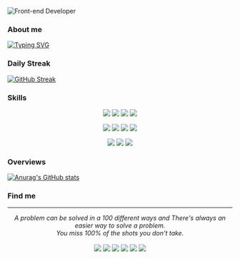 
![Front-end Developer](https://i.postimg.cc/dV2dkVrP/banner.jpg)
### About me 
[![Typing SVG](https://readme-typing-svg.demolab.com?font=Fira+Code&weight=500&size=25&duration=4000&pause=900&random=false&width=435&lines=Hey!!+I+am+Abumahid+Islam+;I+am+a+Front-End+Web+Developer.+;My+deep+knowledge+in-;HTML%2C+CSS%2C+Javascript%2C+React%2C;Aslo+known+as+Next.js%2C+Node+Js%2C+;Express+js%2C+MongoDB%2C+FireBase)](https://git.io/typing-svg)


### Daily Streak
[![GitHub Streak](https://streak-stats.demolab.com?user=md-maruf-billa&theme=merko)](https://git.io/streak-stats)



### Skills
<p align="center">
<img src="https://github.com/mir-hussain/mir-hussain/blob/main/images/icons/HTML.png"/>
<img src="https://github.com/mir-hussain/mir-hussain/blob/main/images/icons/css.png"/>
<img src="https://github.com/mir-hussain/mir-hussain/blob/main/images/icons/JavaScript.png"/>
<img src="https://github.com/mir-hussain/mir-hussain/blob/main/images/icons/python.png"/>
</p>
<p align="center">
<img src="https://github.com/mir-hussain/mir-hussain/blob/main/images/icons/react.png"/>

<img src="https://github.com/mir-hussain/mir-hussain/blob/main/images/icons/tailwind.png"/>
<img src="https://github.com/mir-hussain/mir-hussain/blob/main/images/icons/Bootsrap.png"/>
<img src="https://github.com/mir-hussain/mir-hussain/blob/main/images/icons/firebase.png"/>
</p>
<p align="center">
<img src="https://github.com/mir-hussain/mir-hussain/blob/main/images/icons/node.png"/>
<img src="https://github.com/mir-hussain/mir-hussain/blob/main/images/icons/express.png"/>
<img src="https://github.com/mir-hussain/mir-hussain/blob/main/images/icons/mongo.png"/>
</p>

### Overviews

[![Anurag's GitHub stats](https://github-readme-stats.vercel.app/api?username=md-maruf-billa)](https://github.com/anuraghazra/github-readme-stats)


### Find me

<hr>
<p align="center">
   <i>A problem can be solved in a 100 different ways and There's always an easier way to solve a problem.</i>
   <br>
   <i>You miss 100% of the shots you don't take.</i>
   <br>
<br>
<a target="_blank" href="https://thomasgeorgethomas.com/"><img src="https://img.shields.io/badge/-WEB-FF4088?style=for-the-badge&logo=Hugo&logoColor=white"></img></a>	
<a target="_blank" href="https://www.linkedin.com/in/thomasgeorgethomas"><img src="https://img.shields.io/badge/-LinkedIn-0077B5?style=for-the-badge&logo=Linkedin&logoColor=white"></img></a>
<a target="_blank" href="mailto:thomasgeorgethomas@gmail.com"><img src="https://img.shields.io/badge/-Gmail-D14836?style=for-the-badge&logo=Gmail&logoColor=white"></img></a>
<a target="_blank" href="https://public.tableau.com/app/profile/thomas.george.thomas"><img src="https://img.shields.io/badge/-Tableau-E97627?style=for-the-badge&logo=Tableau&logoColor=white"></img></a>
<a target="_blank" href="https://medium.com/@thomas-george-thomas"><img src="https://img.shields.io/badge/-Medium-12100E?style=for-the-badge&logo=Medium&logoColor=white"></img></a>
<a target="_blank" href="https://twitter.com/Thomas_George_T"><img src="https://img.shields.io/badge/-Twitter-1DA1F2?style=for-the-badge&logo=Twitter&logoColor=white"></img></a>

<br>
</p>      
